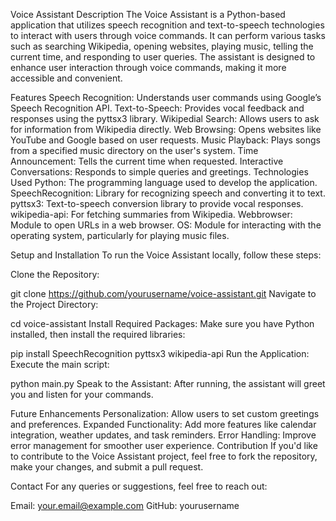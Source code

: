 Voice Assistant
Description
The Voice Assistant is a Python-based application that utilizes speech recognition and text-to-speech technologies to interact with users through voice commands. It can perform various tasks such as searching Wikipedia, opening websites, playing music, telling the current time, and responding to user queries. The assistant is designed to enhance user interaction through voice commands, making it more accessible and convenient.

Features
Speech Recognition: Understands user commands using Google’s Speech Recognition API.
Text-to-Speech: Provides vocal feedback and responses using the pyttsx3 library.
Wikipedial Search: Allows users to ask for information from Wikipedia directly.
Web Browsing: Opens websites like YouTube and Google based on user requests.
Music Playback: Plays songs from a specified music directory on the user's system.
Time Announcement: Tells the current time when requested.
Interactive Conversations: Responds to simple queries and greetings.
Technologies Used
Python: The programming language used to develop the application.
SpeechRecognition: Library for recognizing speech and converting it to text.
pyttsx3: Text-to-speech conversion library to provide vocal responses.
wikipedia-api: For fetching summaries from Wikipedia.
Webbrowser: Module to open URLs in a web browser.
OS: Module for interacting with the operating system, particularly for playing music files.

Setup and Installation
To run the Voice Assistant locally, follow these steps:

Clone the Repository:


git clone https://github.com/yourusername/voice-assistant.git
Navigate to the Project Directory:

cd voice-assistant
Install Required Packages: Make sure you have Python installed, then install the required libraries:


pip install SpeechRecognition pyttsx3 wikipedia-api
Run the Application: Execute the main script:

python main.py
Speak to the Assistant: After running, the assistant will greet you and listen for your commands.

Future Enhancements
Personalization: Allow users to set custom greetings and preferences.
Expanded Functionality: Add more features like calendar integration, weather updates, and task reminders.
Error Handling: Improve error management for smoother user experience.
Contribution
If you'd like to contribute to the Voice Assistant project, feel free to fork the repository, make your changes, and submit a pull request.

Contact
For any queries or suggestions, feel free to reach out:

Email: your.email@example.com
GitHub: yourusername
